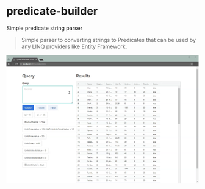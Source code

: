 # predicate-builder

Simple predicate string parser

> Simple parser to converting strings to Predicates that can be used by any LINQ providers like Entity Framework.

![screencast](docs/videos/munbHo0xqT.gif)

